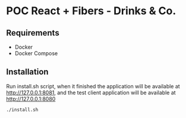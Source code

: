 # POC React + Fibers - Drinks & Co.

## Requirements

* Docker
* Docker Compose

## Installation

Run install.sh script, when it finished the application will be available at http://127.0.0.1:8081,
and the test client application will be available at http://127.0.0.1:8080

```bash
./install.sh
```
